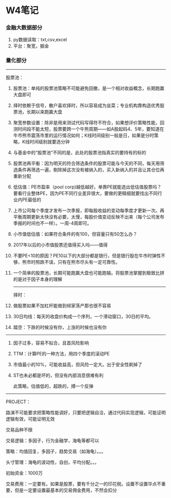 # W4笔记

### 金融大数据部分

1. py数据读取：txt,csv,excel
2. 平台：聚宽，掘金

### 量化部分

---

股票池：

1. 股票池：单纯的股票池策略不可能避免回撤，是一个相对收益概念，长期跑赢大盘即可

2. 择时依赖于信号，散户喜欢择时，所以容易成为韭菜；专业机构靠构造优秀股票池，长期以来跑赢大盘

3. 聚宽参数设置：除非是用来测试代码写得符不符合，如果想评价策略性能，回测时间段不能太短，股票要跨一个牛熊周期——如A股起码4、5年，要知道在牛市熊市震荡市里的运行情况如何；K线时间级别一般是日，如果是分时策略，K线时间级别就要选分钟

4. 与基金中的“股票池”不同的是，此处的股票池指真实的要持有的标的

5. 股票池再平衡：因为明天的符合筛选条件的股票可能与今天的不同，每天用筛选条件再筛选一遍，剔除掉这次没有被纳入的，买入新纳入的并且让其仓位再重新分配

6. 低估值：PE市盈率（pool corp)越低越好。单靠PE就能选出低估值股票吗？要看行业整体PE，因为PE不同行业差异很大，要做的更精细就要找出不同行业内PE最低的

7. 上市公司每个季度才发布一次季报，即每股收益的变动每季度才更新一次。再平衡周期更新太快没有必要，太慢，每股价值变动反映不出来（每个公司发布季报的时间也不一样）。一周-4周即可。

8. 小市值低估值：如果符合条件的有100，但容量只有50怎么办？

9. 2017年以后的小市值股票还值得买入吗——值得

10. 不要PE<10的原因？PE10以下的大部分都是银行，但是银行股在牛市时弹性不够，熊市时照跌不误，只有在熊市尽头有一定可靠性。

11. 一个简单的股票池，长期可能跑赢大盘也可能跑输。将股票池掌握到极致比拼的是对于因子本身的理解

    ---

    择时：

1. 做股票如果不加杠杆能做到倾家荡产那也很不容易
2. 30日均线：每天的收盘价构成一个序列，一个滑动窗口，30日的平均。
3. 踏空：下跌的时候没有你，上涨的时候也没有你

---

1. 因子过多，容易不拟合，且首风险影响

2. TTM：计算PE的一种方法，用四个季度的滚动PE

3. 市值最小的10%，可能收益高，但风险一定大。出于安全性剃掉了

4. ST也未必都是坏的，但没有内部消息很难有利

   此策略，估值低的，超跌的，搏一个反弹



---

PROJECT：

路演不可能要求把策略性能调好，只要把逻辑自洽，通过代码实现逻辑，可能证明逻辑有效，可能证明无效

交易品种不限

交易逻辑：多因子，行为金融学，海龟等都可以

策略：均值回复，多因子，趋势交易（如海龟）。。。

头寸管理：海龟的波动性，自创，平均分配。。。

初始资金：1000万

交易费用：一定要有。如果是股票，要有千分之一的印花税。设置不设置华点不重要，但是一定要设置最基本的交易佣金费用，不然会扣分



